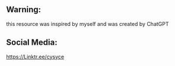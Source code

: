 ## Warning:
this resource was inspired by myself and was created by ChatGPT

## Social Media:
https://Linktr.ee/cysyce

